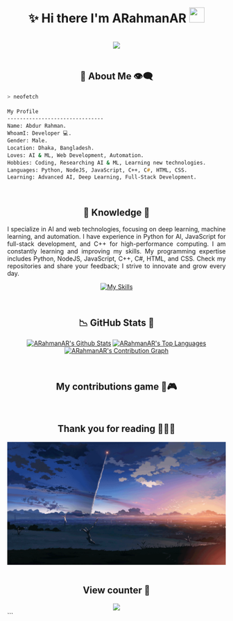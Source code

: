 <h1 align="center">✨ Hi there I'm ARahmanAR <img src="https://media.giphy.com/media/hvRJCLFzcasrR4ia7z/giphy.gif" width="35px" height="35px"></h1>

<body>
<br>
<div align="center">
<img src="https://tenor.com/PklS.gif" width="300px">
</div>
<br>

<h2 align="center"> 💬 About Me 👁️‍🗨️ </h2>

```zsh
> neofetch

My Profile
-------------------------------
Name: Abdur Rahman.
WhoamI: Developer 💻.
Gender: Male.
Location: Dhaka, Bangladesh.
Loves: AI & ML, Web Development, Automation.
Hobbies: Coding, Researching AI & ML, Learning new technologies.
Languages: Python, NodeJS, JavaScript, C++, C#, HTML, CSS.
Learning: Advanced AI, Deep Learning, Full-Stack Development.
```
<br> <div> <h2 align="center"> 🔎 Knowledge 📖 </h2> </div> <div align="center"> <p align="justify">I specialize in AI and web technologies, focusing on deep learning, machine learning, and automation. I have experience in Python for AI, JavaScript for full-stack development, and C++ for high-performance computing. I am constantly learning and improving my skills. My programming expertise includes Python, NodeJS, JavaScript, C++, C#, HTML, and CSS. Check my repositories and share your feedback; I strive to innovate and grow every day.<br></p> <p align="center"> <a href="https://skillicons.dev"> <img src="https://skillicons.dev/icons?i=python,js,nodejs,react,nextjs,tailwind,docker,mysql,git,github&perline=7" alt="My Skills"/> </a> </p> </div> <br> <h2 align="center"> 📉 GitHub Stats 🌟 </h2> <div> <p align="center"> <a href="https://github.com/ARahmanAR"><img alt="ARahmanAR's Github Stats" src="https://github-readme-stats.vercel.app/api/?username=ARahmanAR&show_icons=true&include_all_commits=true&count_private=true&theme=material-palenight&hide_border=true&bg_color=1F222E&title_color=F85D7F&icon_color=F8D866&line_height=28&rank_icon=github" height="192px"/></a> <a href="https://github.com/ARahmanAR"><img alt="ARahmanAR's Top Languages" src="https://github-readme-stats.vercel.app/api/top-langs/?username=ARahmanAR&langs_count=20&layout=compact&theme=material-palenight&hide_border=true&bg_color=1F222E&title_color=F85D7F&icon_color=F8D866" height="192px"/></a> <a href="https://github.com/ARahmanAR"><img alt="ARahmanAR's Contribution Graph" src="https://github-readme-activity-graph.vercel.app/graph?username=ARahmanAR&theme=dracula&bg_color=1F222E&title_color=F85D7F&point=F8D866&line=F85D7F&color=a6accd&hide_border=true&radius=4.5" /></a> </p> </div> <br> <h2 align="center"> My contributions game 🐍🎮</h2> <!-- Snake contribution game -->


<br> <h2 align="center">Thank you for reading 🙋🏻‍♂️</h2> <div> <img src="https://raw.githubusercontent.com/huy232/huy232/main/image/2.gif" align="center" /> </div> <br> <h2 align="center">View counter 👀</h2> <div align="center"> <img src="https://count.getloli.com/@ARahmanAR?theme=original-new" /> </div> </div> ```
